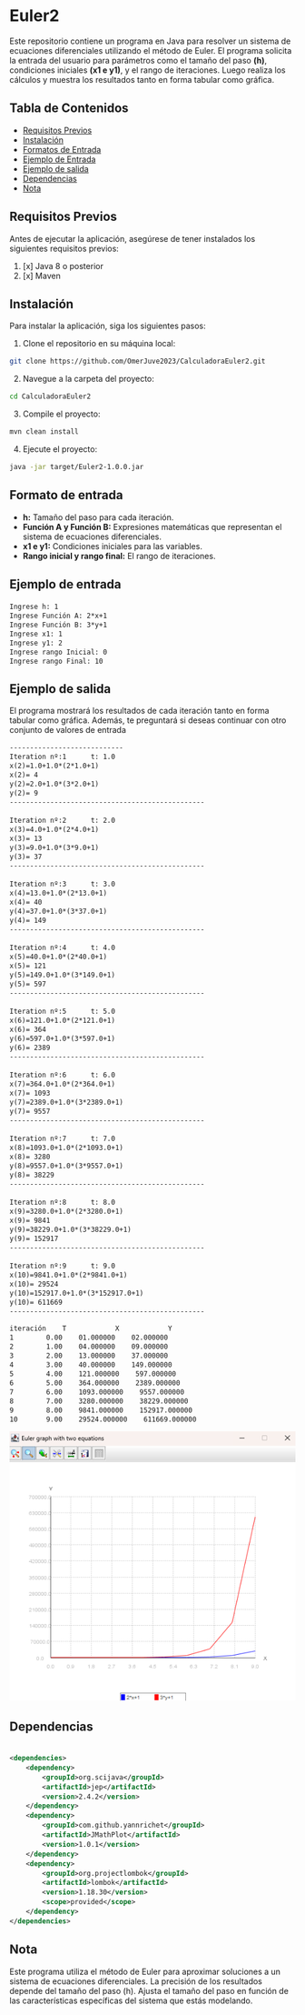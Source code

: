 # Euler2

Este repositorio contiene un programa en Java para resolver un sistema de ecuaciones diferenciales utilizando el método
de Euler. El programa solicita la entrada del usuario para parámetros como el tamaño del paso **(h)**, condiciones
iniciales **(x1 e y1)**, y el rango de iteraciones. Luego realiza los cálculos y muestra los resultados tanto en forma
tabular como gráfica.

## Tabla de Contenidos

- [Requisitos Previos](#requisitos-previos)
- [Instalación](#instalación)
- [Formatos de Entrada](#Formato-de-entrada)
- [Ejemplo de Entrada](#Ejemplo-de-entrada)
- [Ejemplo de salida](#ejemplo-de-salida)
- [Dependencias](#dependencias)
- [Nota](#nota)

## Requisitos Previos

Antes de ejecutar la aplicación, asegúrese de tener instalados los siguientes requisitos previos:

1. [x] Java 8 o posterior
2. [x] Maven

## Instalación

Para instalar la aplicación, siga los siguientes pasos:

1. Clone el repositorio en su máquina local:

```bash
git clone https://github.com/OmerJuve2023/CalculadoraEuler2.git
```

2. Navegue a la carpeta del proyecto:

```bash
cd CalculadoraEuler2
```

3. Compile el proyecto:

```bash 
mvn clean install
```

4. Ejecute el proyecto:

```bash
java -jar target/Euler2-1.0.0.jar
```

## Formato de entrada

* **h:** Tamaño del paso para cada iteración.
* **Función A y Función B:** Expresiones matemáticas que representan el sistema de ecuaciones diferenciales.
* **x1 e y1:** Condiciones iniciales para las variables.
* **Rango inicial y rango final:** El rango de iteraciones.

## Ejemplo de entrada

```shell script
Ingrese h: 1
Ingrese Función A: 2*x+1
Ingrese Función B: 3*y+1
Ingrese x1: 1
Ingrese y1: 2
Ingrese rango Inicial: 0
Ingrese rango Final: 10
```    

## Ejemplo de salida

El programa mostrará los resultados de cada iteración tanto en forma tabular como gráfica. Además, te preguntará si
deseas continuar con otro conjunto de valores de entrada

``` shell scriptco
----------------------------
Iteration nº:1		t: 1.0
x(2)=1.0+1.0*(2*1.0+1)
x(2)= 4
y(2)=2.0+1.0*(3*2.0+1)
y(2)= 9
------------------------------------------------

Iteration nº:2		t: 2.0
x(3)=4.0+1.0*(2*4.0+1)
x(3)= 13
y(3)=9.0+1.0*(3*9.0+1)
y(3)= 37
------------------------------------------------

Iteration nº:3		t: 3.0
x(4)=13.0+1.0*(2*13.0+1)
x(4)= 40
y(4)=37.0+1.0*(3*37.0+1)
y(4)= 149
------------------------------------------------

Iteration nº:4		t: 4.0
x(5)=40.0+1.0*(2*40.0+1)
x(5)= 121
y(5)=149.0+1.0*(3*149.0+1)
y(5)= 597
------------------------------------------------

Iteration nº:5		t: 5.0
x(6)=121.0+1.0*(2*121.0+1)
x(6)= 364
y(6)=597.0+1.0*(3*597.0+1)
y(6)= 2389
------------------------------------------------

Iteration nº:6		t: 6.0
x(7)=364.0+1.0*(2*364.0+1)
x(7)= 1093
y(7)=2389.0+1.0*(3*2389.0+1)
y(7)= 9557
------------------------------------------------

Iteration nº:7		t: 7.0
x(8)=1093.0+1.0*(2*1093.0+1)
x(8)= 3280
y(8)=9557.0+1.0*(3*9557.0+1)
y(8)= 38229
------------------------------------------------

Iteration nº:8		t: 8.0
x(9)=3280.0+1.0*(2*3280.0+1)
x(9)= 9841
y(9)=38229.0+1.0*(3*38229.0+1)
y(9)= 152917
------------------------------------------------

Iteration nº:9		t: 9.0
x(10)=9841.0+1.0*(2*9841.0+1)
x(10)= 29524
y(10)=152917.0+1.0*(3*152917.0+1)
y(10)= 611669
------------------------------------------------
```

```shell script
iteración    T            X            Y
1        0.00    01.000000    02.000000
2        1.00    04.000000    09.000000
3        2.00    13.000000    37.000000
4        3.00    40.000000    149.000000
5        4.00    121.000000    597.000000
6        5.00    364.000000    2389.000000
7        6.00    1093.000000    9557.000000
8        7.00    3280.000000    38229.000000
9        8.00    9841.000000    152917.000000
10       9.00    29524.000000    611669.000000
```

![img.png](img.png)

## Dependencias

```xml

<dependencies>
    <dependency>
        <groupId>org.scijava</groupId>
        <artifactId>jep</artifactId>
        <version>2.4.2</version>
    </dependency>
    <dependency>
        <groupId>com.github.yannrichet</groupId>
        <artifactId>JMathPlot</artifactId>
        <version>1.0.1</version>
    </dependency>
    <dependency>
        <groupId>org.projectlombok</groupId>
        <artifactId>lombok</artifactId>
        <version>1.18.30</version>
        <scope>provided</scope>
    </dependency>
</dependencies>
```

## Nota

Este programa utiliza el método de Euler para aproximar soluciones a un sistema de ecuaciones diferenciales. La
precisión de los resultados depende del tamaño del paso (h). Ajusta el tamaño del paso en función de las características
específicas del sistema que estás modelando.